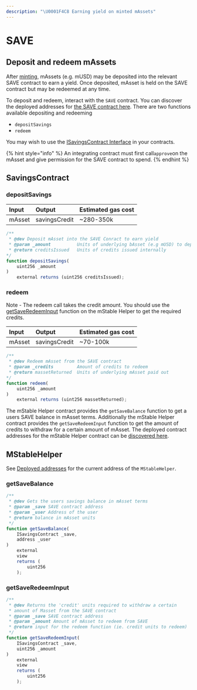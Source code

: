 ```yaml
---
description: "\U0001F4C8 Earning yield on minted mAssets"
---
```


# SAVE

## Deposit and redeem mAssets

After [minting](mint.md), mAssets \(e.g. mUSD\) may be deposited into the relevant SAVE contract to earn a yield. Once deposited, mAsset is held on the SAVE contract but may be redeemed at any time. 

To deposit and redeem, interact with the `SAVE` contract. You can discover the deployed addresses for [the SAVE contract here](../deployed-addresses.md). There are two functions available depositing and redeeming

* `depositSavings`
* `redeem` 

You may wish to use the [ISavingsContract Interface](https://github.com/mstable/mStable-contracts/blob/master/contracts/interfaces/ISavingsContract.sol) in your contracts. 

{% hint style="info" %}
An integrating contract must first call`approve`on the mAsset and give permission for the SAVE contract to spend.
{% endhint %}

## SavingsContract

### depositSavings

| Input | Output | Estimated gas cost |
| :--- | :--- | :--- |
| mAsset | savingsCredit | ~280-350k |

```javascript
/**
 * @dev Deposit mAsset into the SAVE Conract to earn yield
 * @param _amount          Units of underlying bAsset (e.g mUSD) to deposit
 * @return creditsIssued   Units of credits issued internally
*/
function depositSavings(
    uint256 _amount
) 
    external returns (uint256 creditsIssued);
```

### redeem

Note - The redeem call takes the credit amount. You should use the [getSaveRedeemInput](save.md#getsaveredeeminput) function on the mStable Helper to get the required credits.

| Input | Output | Estimated gas cost |
| :--- | :--- | :--- |
| mAsset | savingsCredit | ~70-100k |

```javascript
/**
 * @dev Redeem mAsset from the SAVE contract
 * @param _credits         Amount of credits to redeem
 * @return massetReturned  Units of underlying mAsset paid out
*/        
function redeem(
    uint256 _amount
) 
    external returns (uint256 massetReturned);

```

The mStable Helper contract provides the `getSaveBalance` function to get a users SAVE balance in mAsset terms. Additionally the mStable Helper contract provides the `getSaveRedeemInput` function to get the amount of credits to withdraw for a certain amount of mAsset. The deployed contract addresses for the mStable Helper contract can be [discovered here](../deployed-addresses.md).

## MStableHelper

See [Deployed addresses](../deployed-addresses.md) for the current address of the `MStableHelper`.

### getSaveBalance

```typescript
/**
 * @dev Gets the users savings balance in mAsset terms
 * @param _save SAVE contract address
 * @param _user Address of the user
 * @return balance in mAsset units
 */
function getSaveBalance(
    ISavingsContract _save,
    address _user
)
    external
    view
    returns (
        uint256
    );
```

### getSaveRedeemInput

```typescript
/**
 * @dev Returns the 'credit' units required to withdraw a certain
 * amount of Masset from the SAVE contract
 * @param _save SAVE contract address
 * @param _amount Amount of mAsset to redeem from SAVE
 * @return input for the redeem function (ie. credit units to redeem)
 */
function getSaveRedeemInput(
    ISavingsContract _save,
    uint256 _amount
)
    external
    view
    returns (
        uint256
    );
```

